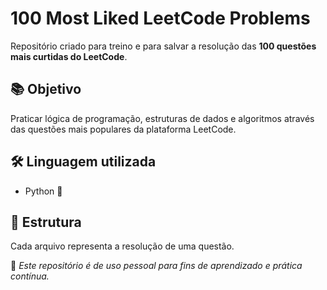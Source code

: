 # 100 Most Liked LeetCode Problems

Repositório criado para treino e para salvar a resolução das **100 questões mais curtidas do LeetCode**.

## 📚 Objetivo

Praticar lógica de programação, estruturas de dados e algoritmos através das questões mais populares da plataforma LeetCode.

## 🛠 Linguagem utilizada

- Python 🐍

## 📁 Estrutura

Cada arquivo representa a resolução de uma questão.


📌 _Este repositório é de uso pessoal para fins de aprendizado e prática contínua._
